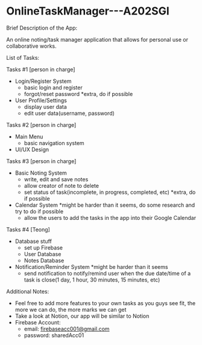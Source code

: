 # OnlineTaskManager---A202SGI

Brief Description of the App:

An online noting/task manager application that allows for personal use or collaborative works. 


List of Tasks:

Tasks #1 [person in charge]
- Login/Register System
  - basic login and register
  - forgot/reset password *extra, do if possible
- User Profile/Settings
  - display user data
  - edit user data(username, password)

Tasks #2 [person in charge]
- Main Menu
  - basic navigation system
- UI/UX Design

Tasks #3 [person in charge]
- Basic Noting System
  - write, edit and save notes
  - allow creator of note to delete
  - set status of task(incomplete, in progress, completed, etc) *extra, do if possible
- Calendar System *might be harder than it seems, do some research and try to do if possible
  - allow the users to add the tasks in the app into their Google Calendar

Tasks #4 [Teong]
- Database stuff
  - set up Firebase 
  - User Database
  - Notes Database
- Notification/Reminder System *might be harder than it seems 
  - send notification to notify/remind user when the due date/time of a task is close(1 day, 1 hour, 30 minutes, 15 minutes, etc)



Additional Notes:

* Feel free to add more features to your own tasks as you guys see fit, the more we can do, the more marks we can get
* Take a look at Notion, our app will be similar to Notion
* Firebase Account: 
  - email: firebaseacc001@gmail.com
  - password: sharedAcc01





